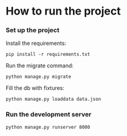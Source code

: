 # How to run the project
### Set up the project
Install the requirements:    
```shell script
pip install -r requirements.txt
```

Run the migrate command:
```shell script
python manage.py migrate
```

Fill the db with fixtures:
```shell script
python manage.py loaddata data.json
```

### Run the development server
```shell script
python manage.py runserver 8000
```
